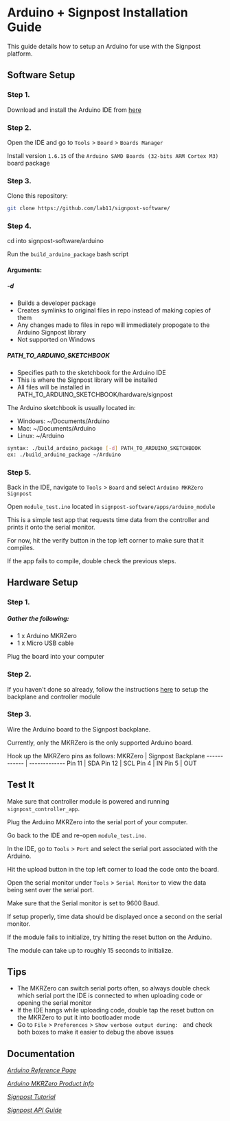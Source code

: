 
Arduino + Signpost Installation Guide
=====================================
This guide details how to setup an Arduino for use with the Signpost platform.
## Software Setup
### Step 1. 
Download and install the Arduino IDE from [here](https://www.arduino.cc/en/Main/Software)
### Step 2.
Open the IDE and go to `Tools` > `Board` > `Boards Manager`

Install version `1.6.15` of the `Arduino SAMD Boards (32-bits ARM Cortex M3)` board package
### Step 3. 
Clone this repository:
```bash
git clone https://github.com/lab11/signpost-software/
```
### Step 4.
cd into signpost-software/arduino

Run the `build_arduino_package` bash script

#### Arguments:
##### -d
- Builds a developer package
- Creates symlinks to original files in repo instead of making copies of them
- Any changes made to files in repo will immediately propogate to the Arduino Signpost library
- Not supported on Windows
##### PATH_TO_ARDUINO_SKETCHBOOK
- Specifies path to the sketchbook for the Arduino IDE
- This is where the Signpost library will be installed
- All files will be installed in PATH_TO_ARDUINO_SKETCHBOOK/hardware/signpost

The Arduino sketchbook is usually located in:
- Windows: ~/Documents/Arduino
- Mac: ~/Documents/Arduino
- Linux: ~/Arduino

```bash
syntax: ./build_arduino_package [-d] PATH_TO_ARDUINO_SKETCHBOOK
ex: ./build_arduino_package ~/Arduino
```
### Step 5.
Back in the IDE, navigate to `Tools` > `Board` and select `Arduino MKRZero Signpost`

Open `module_test.ino` located in `signpost-software/apps/arduino_module`

This is a simple test app that requests time data from the controller and prints it onto the serial monitor.

For now, hit the verify button in the top left corner to make sure that it compiles.

If the app fails to compile, double check the previous steps.

## Hardware Setup
### Step 1.
##### Gather the following:
- 1 x Arduino MKRZero
- 1 x Micro USB cable

Plug the board into your computer
### Step 2.
If you haven't done so already, follow the instructions [here](https://github.com/lab11/signpost-software/blob/master/docs/TutorialSession.md) to setup the backplane and controller module
### Step 3.
Wire the Arduino board to the Signpost backplane.

Currently, only the MKRZero is the only supported Arduino board.

Hook up the MKRZero pins as follows:
MKRZero | Signpost Backplane
------------ | -------------
Pin 11 | SDA
Pin 12 | SCL
Pin 4 | IN
Pin 5 | OUT

## Test It

Make sure that controller module is powered and running `signpost_controller_app`.

Plug the Arduino MKRZero into the serial port of your computer.

Go back to the IDE and re-open `module_test.ino`.

In the IDE, go to `Tools` > `Port` and select the serial port associated with the Arduino.

Hit the upload button in the top left corner to load the code onto the board.

Open the serial monitor under `Tools` > `Serial Monitor` to view the data being sent over the serial port.

Make sure that the Serial monitor is set to 9600 Baud.

If setup properly, time data should be displayed once a second on the serial monitor.

If the module fails to initialize, try hitting the reset button on the Arduino.

The module can take up to roughly 15 seconds to initialize.

## Tips

- The MKRZero can switch serial ports often, so always double check which serial port the IDE is connected to when uploading code or opening the serial monitor
- If the IDE hangs while uploading code, double tap the reset button on the MKRZero to put it into bootloader mode
- Go to `File` > `Preferences` > `Show verbose output during: ` and check both boxes to make it easier to debug the above issues

## Documentation

[*Arduino Reference Page*](https://www.arduino.cc/en/Reference/HomePage)

[*Arduino MKRZero Product Info*](https://store.arduino.cc/usa/arduino-mkrzero)

[*Signpost Tutorial*](https://github.com/lab11/signpost-software/blob/master/docs/TutorialSession.md)

[*Signpost API Guide*](https://github.com/lab11/signpost-software/blob/master/docs/ApiGuide.md)
